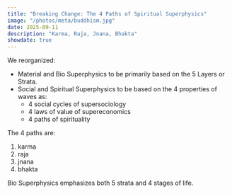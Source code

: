 ```yaml
---
title: "Breaking Change: The 4 Paths of Spiritual Superphysics"
image: "/photos/meta/buddhism.jpg"
date: 2025-09-11
description: "Karma, Raja, Jnana, Bhakta"
showdate: true  
---
```



We reorganized:
- Material and Bio Superphysics to be primarily based on the 5 Layers or Strata.
- Social and Spiritual Superphysics to be based on the 4 properties of waves as:
  - 4 social cycles of supersociology 
  - 4 laws of value of supereconomics
  - 4 paths of spirituality 

The 4 paths are:

1. karma
2. raja
3. jnana
4. bhakta

Bio Superphysics emphasizes both 5 strata and 4 stages of life. 

